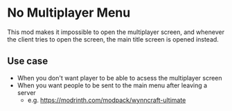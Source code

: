 # No Multiplayer Menu
This mod makes it impossible to open the multiplayer screen, and whenever the client tries to open the screen, the main title screen is opened instead.

## Use case
 * When you don't want player to be able to acsess the multiplayer screen
 * When you want people to be sent to the main menu after leaving a server
    * e.g. <https://modrinth.com/modpack/wynncraft-ultimate>
